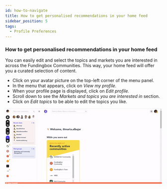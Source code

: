 ```yaml
---
id: how-to-navigate
title: How to get personalised recommendations in your home feed
sidebar_position: 5
tags:
  - Profile Preferences
---
```


### How to get personalised recommendations in your home feed


You can easily edit and select the topics and markets you are interested in across the Fundingbox Communities. This way, your home feed will offer you a curated selection of content.

- Click on your avatar picture on the top-left corner of the menu panel.
- In the menu that appears, click on *View my profile.*
- When your profile page is displayed, click on *Edit profile.*
- Scroll down to see the *Markets and topics you are interested in* section. 
- Click on *Edit topics* to be able to edit the topics you like. 



![alttext](https://github.com/Cores-ts/fundingbox.spaces.faqs/blob/1084ce57e5d7d75a300346fe0e2b7fd4c08c6f62/assets/2.How-to-change-the-markets-and-topics-you-are-interested-in.gif)



